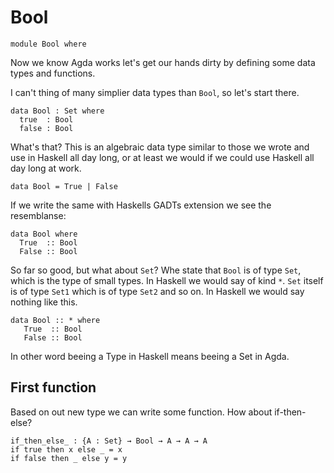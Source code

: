 # Bool

```
module Bool where
```

Now we know Agda works let's get our hands dirty by defining some data types
and functions.

I can't thing of many simplier data types than `Bool`, so let's start there.

```
data Bool : Set where
  true  : Bool
  false : Bool
```

What's that? This is an algebraic data type similar to those we wrote and use
in Haskell all day long, or at least we would if we could use Haskell all day
long at work.

    data Bool = True | False

If we write the same with Haskells GADTs extension we see the resemblanse:

    data Bool where
      True  :: Bool
      False :: Bool

So far so good, but what about `Set`? Whe state that `Bool` is of type
`Set`, which is the type of small types. In Haskell we would say of kind `*`.
`Set` itself is of type `Set1` which is of type `Set2` and so on. In Haskell
we would say nothing like this.

    data Bool :: * where
       True  :: Bool
       False :: Bool

In other word beeing a Type in Haskell means beeing a Set in Agda.

## First function
Based on out new type we can write some function. How about if-then-else?

```
if_then_else_ : {A : Set} → Bool → A → A → A
if true then x else _ = x
if false then _ else y = y
```
